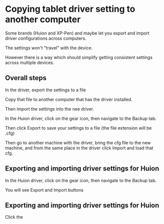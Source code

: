 # Copying tablet driver setting to another computer

Some brands (Huion and XP-Pen) and maybe let you export and import driver configurations across computers.

The settings won't "travel" with the device.

However there is a way which should simplify getting consistent settings across multiple devices.

## Overall steps

In the driver, export the settings to a file

Copy that file to another computer that has the driver installed.

Then import the settings into the nee driver.

In the Huion driver, click on the gear icon, then navigate to the Backup tab.

Then click Export to save your settings to a file (the file extension will be .cfg)

Then go to another machine with the driver, bring the cfg file to the new machine, and from the same place in the driver click Import and load that cfg.

## Exporting and importing driver settings for Huion

In the Huion driver, click on the gear icon, then navigate to the Backup tab.

You will see Export and Import buttons

## Exporting and importing driver settings for Huion

Click the&#x20;

&#x20;
